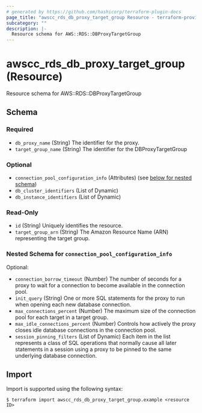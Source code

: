 ```yaml
---
# generated by https://github.com/hashicorp/terraform-plugin-docs
page_title: "awscc_rds_db_proxy_target_group Resource - terraform-provider-awscc"
subcategory: ""
description: |-
  Resource schema for AWS::RDS::DBProxyTargetGroup
---
```


# awscc_rds_db_proxy_target_group (Resource)

Resource schema for AWS::RDS::DBProxyTargetGroup



<!-- schema generated by tfplugindocs -->
## Schema

### Required

- `db_proxy_name` (String) The identifier for the proxy.
- `target_group_name` (String) The identifier for the DBProxyTargetGroup

### Optional

- `connection_pool_configuration_info` (Attributes) (see [below for nested schema](#nestedatt--connection_pool_configuration_info))
- `db_cluster_identifiers` (List of Dynamic)
- `db_instance_identifiers` (List of Dynamic)

### Read-Only

- `id` (String) Uniquely identifies the resource.
- `target_group_arn` (String) The Amazon Resource Name (ARN) representing the target group.

<a id="nestedatt--connection_pool_configuration_info"></a>
### Nested Schema for `connection_pool_configuration_info`

Optional:

- `connection_borrow_timeout` (Number) The number of seconds for a proxy to wait for a connection to become available in the connection pool.
- `init_query` (String) One or more SQL statements for the proxy to run when opening each new database connection.
- `max_connections_percent` (Number) The maximum size of the connection pool for each target in a target group.
- `max_idle_connections_percent` (Number) Controls how actively the proxy closes idle database connections in the connection pool.
- `session_pinning_filters` (List of Dynamic) Each item in the list represents a class of SQL operations that normally cause all later statements in a session using a proxy to be pinned to the same underlying database connection.

## Import

Import is supported using the following syntax:

```shell
$ terraform import awscc_rds_db_proxy_target_group.example <resource ID>
```
